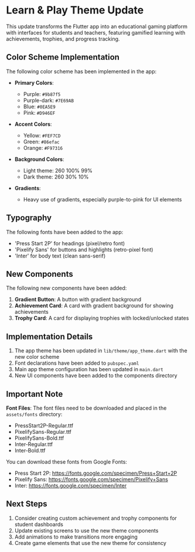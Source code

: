 # Learn & Play Theme Update

This update transforms the Flutter app into an educational gaming platform with interfaces for students and teachers, featuring gamified learning with achievements, trophies, and progress tracking.

## Color Scheme Implementation

The following color scheme has been implemented in the app:

- **Primary Colors**:
  - Purple: `#9b87f5`
  - Purple-dark: `#7E69AB`
  - Blue: `#0EA5E9`
  - Pink: `#D946EF`

- **Accent Colors**:
  - Yellow: `#FEF7CD`
  - Green: `#86efac`
  - Orange: `#F97316`

- **Background Colors**:
  - Light theme: 260 100% 99%
  - Dark theme: 260 30% 10%

- **Gradients**:
  - Heavy use of gradients, especially purple-to-pink for UI elements

## Typography

The following fonts have been added to the app:

- 'Press Start 2P' for headings (pixel/retro font)
- 'Pixelify Sans' for buttons and highlights (retro-pixel font)
- 'Inter' for body text (clean sans-serif)

## New Components

The following new components have been added:

1. **Gradient Button**: A button with gradient background
2. **Achievement Card**: A card with gradient background for showing achievements
3. **Trophy Card**: A card for displaying trophies with locked/unlocked states

## Implementation Details

1. The app theme has been updated in `lib/theme/app_theme.dart` with the new color scheme
2. Font declarations have been added to `pubspec.yaml`
3. Main app theme configuration has been updated in `main.dart`
4. New UI components have been added to the components directory

## Important Note

**Font Files**: The font files need to be downloaded and placed in the `assets/fonts` directory:
- PressStart2P-Regular.ttf
- PixelifySans-Regular.ttf
- PixelifySans-Bold.ttf
- Inter-Regular.ttf
- Inter-Bold.ttf

You can download these fonts from Google Fonts:
- Press Start 2P: https://fonts.google.com/specimen/Press+Start+2P
- Pixelify Sans: https://fonts.google.com/specimen/Pixelify+Sans
- Inter: https://fonts.google.com/specimen/Inter

## Next Steps

1. Consider creating custom achievement and trophy components for student dashboards
2. Update existing screens to use the new theme components
3. Add animations to make transitions more engaging
4. Create game elements that use the new theme for consistency 